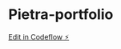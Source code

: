 # Pietra-portfolio

[Edit in Codeflow ⚡️](https://stackblitz.com/~/github.com/PietraValen/Pietra-portfolio)